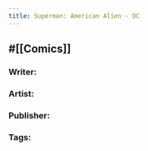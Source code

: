 ```yaml
---
title: Superman: American Alien - DC
---
```


## #[[Comics]]
### Writer: 

### Artist: 

### Publisher: 

### Tags: 
